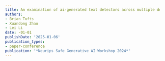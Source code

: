 ```yaml
---
title: An examination of ai-generated text detectors across multiple domains and models
authors:
- Brian Tufts
- Xuandong Zhao
- Lei Li
date: -01-01
publishDate: '2025-01-06'
publication_types:
- paper-conference
publication: '*Neurips Safe Generative AI Workshop 2024*'
---
```


